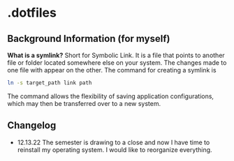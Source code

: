 # .dotfiles
## Background Information (for myself)
**What is a symlink?** Short for Symbolic Link. It is a file that points to another file or folder located somewhere else on your system. The changes made to one file with appear on the other. The command for creating a symlink is

```bash
ln -s target_path link path
```

The command allows the flexibility of saving application configurations, which may then be transferred over to a new system.

## Changelog
- 12.13.22 The semester is drawing to a close and now I have time to reinstall my operating system. I would like to reorganize everything.
